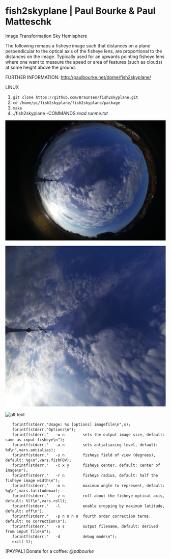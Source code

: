 # fish2skyplane | Paul Bourke & Paul Matteschk 

Image Transformation Sky Hemisphere 

The following remaps a fisheye image such that distances on a plane perpendicular to the optical axis of the fisheye lens, are proportional to the distances on the image. Typically used for an upwards pointing fisheye lens where one want to measure the speed or area of features (such as clouds) at some height above the ground.

FURTHER INFORMATION: http://paulbourke.net/dome/fish2skyplane/

LINUX
1. ```git clone https://github.com/Bra1nsen/fish2skyplane.git```
2. ```cd /home/pi/fish2skyplane/fish2skyplane/package```
3. ```make```
4. ./fish2skyplane -COMMANDS *read runme.txt*





![alt text](https://github.com/Bra1nsen/fish2skyplane/blob/main/st2.jpg)

![alt text](https://github.com/Bra1nsen/fish2skyplane/blob/main/st2_sky.jpg)









![alt text](https://st2.depositphotos.com/4431055/11871/i/950/depositphotos_118718962-stock-photo-coffee-cup-and-thank-you.jpg)

```
   fprintf(stderr,"Usage: %s [options] imagefile\n",s);
   fprintf(stderr,"Options\n");
   fprintf(stderr,"   -w n        sets the output image size, default: same as input fisheye\n");
   fprintf(stderr,"   -a n        sets antialiasing level, default: %d\n",vars.antialias);
   fprintf(stderr,"   -s n        fisheye field of view (degrees), default: %g\n",vars.fishFOV);
   fprintf(stderr,"   -c x y      fisheye center, default: center of image\n");
   fprintf(stderr,"   -r n        fisheye radius, default: half the fisheye image width\n");
   fprintf(stderr,"   -m n        maximum angle to represent, default: %g\n",vars.latitudemax);
   fprintf(stderr,"   -z n        roll about the fisheye optical axis, default: %lf\n",vars.roll);
   fprintf(stderr,"   -l          enable cropping by maximum latitude, default: off\n");
   fprintf(stderr,"   -p n n n n  fourth order correction terms, default: no correction\n");
   fprintf(stderr,"   -o s        output filename, default: derived from input file\n");
   fprintf(stderr,"   -d          debug mode\n");
   exit(-1);
```




[PAYPAL] Donate for a coffee: *@pdbourke* 
